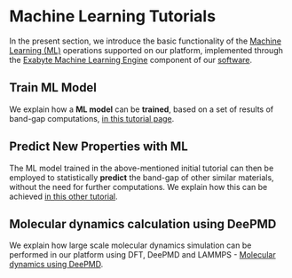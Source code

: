# Machine Learning Tutorials

In the present section, we introduce the basic functionality of the [Machine Learning (ML)](../../models-directory/machine-learning/overview.md) operations supported on our platform, implemented through the [Exabyte Machine Learning Engine](../../software-directory/machine-learning/exabyte/overview.md) component of our [software](../../software/classification/machine-learning.md).

## Train ML Model

We explain how a **ML model** can be **trained**, based on a set of results of band-gap computations, [in this tutorial page](train-ml-model.md).

## Predict New Properties with ML

The ML model trained in the above-mentioned initial tutorial can then be employed to statistically **predict** the band-gap of other similar materials, without the need for further computations. We explain how this can be achieved [in this other tutorial](predict-ml-properties.md).


## Molecular dynamics calculation using DeePMD

We explain how large scale molecular dynamics simulation can be performed in our
platform using DFT, DeePMD and LAMMPS - [Molecular dynamics using DeePMD](
deepmd-mlff-with-cp-and-lammps.md).

